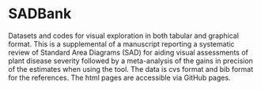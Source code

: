 # SADBank
Datasets and codes for visual exploration in both tabular and graphical format. This is a supplemental of a manuscript reporting a systematic review of Standard Area Diagrams (SAD) for aiding visual assessments of plant disease severity followed by a meta-analysis of the gains in precision of the estimates when using the tool. The data is cvs format and bib format for the references. The html pages are accessible via GitHub pages.
